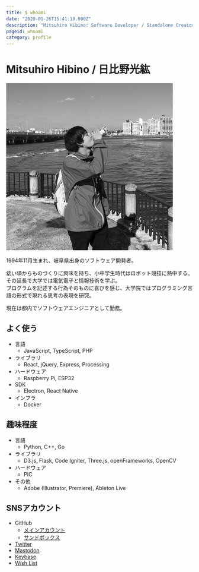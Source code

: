 ```yaml
---
title: $ whoami
date: "2020-01-26T15:41:19.000Z"
description: "Mitsuhiro Hibino: Software Developer / Standalone Creator."
pageid: whoami
category: profile
---
```


# Mitsuhiro Hibino / 日比野光紘

![著者近影](./2018-11.jpg "著者近影")

1994年11月生まれ、岐阜県出身のソフトウェア開発者。

幼い頃からものづくりに興味を持ち、小中学生時代はロボット競技に熱中する。その延長で大学では電気電子と情報技術を学ぶ。  
プログラムを記述する行為そのものに喜びを感じ、大学院ではプログラミング言語の形式で現れる思考の表現を研究。

現在は都内でソフトウェアエンジニアとして勤務。  

## よく使う

- 言語
  - JavaScript, TypeScript, PHP
- ライブラリ
  - React, jQuery, Express, Processing
- ハードウェア
  - Raspberry Pi, ESP32
- SDK
  - Electron, React Native
- インフラ
  - Docker

## 趣味程度

- 言語
  - Python, C++, Go
- ライブラリ
  - D3.js, Flask, Code Igniter, Three.js, openFrameworks, OpenCV
- ハードウェア
  - PIC
- その他
  - Adobe (Illustrator, Premiere), Ableton Live

## SNSアカウント

- GitHub
    - [メインアカウント](https://github.com/nasustim)
    - [サンドボックス](https://github.com/playground-nasustim)
- [Twitter](https://twitter.com/nasustim)
- [Mastodon](https://connect.nasustim.com)
- [Keybase](https://keybase.io/nasustim)
- [Wish List](http://amzn.asia/hHtLxGV)